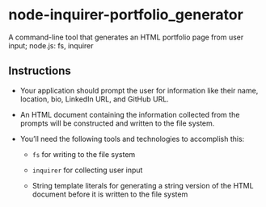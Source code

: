 # node-inquirer-portfolio_generator
A command-line tool that generates an HTML portfolio page from user input; node.js: fs, inquirer

## Instructions

* Your application should prompt the user for information like their name, location, bio, LinkedIn URL, and GitHub URL.

* An HTML document containing the information collected from the prompts will be constructed and written to the file system. 

* You’ll need the following tools and technologies to accomplish this:

  * `fs` for writing to the file system

  * `inquirer` for collecting user input

  * String template literals for generating a string version of the HTML document before it is written to the file system